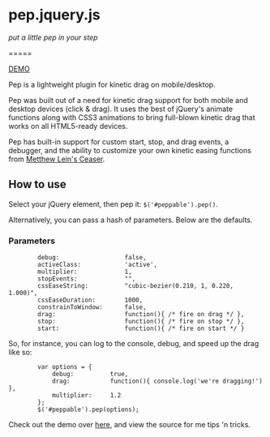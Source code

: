 # pep.jquery.js

_put a little pep in your step_

=====

[DEMO](http://pep.briangonzalez.org)

Pep is a lightweight plugin for kinetic drag on mobile/desktop.

Pep was built out of a need for kinetic drag support for both mobile and desktop devices (click & drag). It uses the best of jQuery's animate functions along with CSS3 animations to bring full-blown kinetic drag that works on all HTML5-ready devices. 

Pep has built-in support for custom start, stop, and drag events, a debugger, and the ability to customize your own kinetic easing functions from <a href='http://matthewlein.com/ceaser/'>Metthew Lein's Ceaser</a>.


## How to use

Select your jQuery element, then pep it: `$('#peppable').pep()`. 

Alternatively, you can pass a hash of parameters. Below are the defaults.

### Parameters

            debug:                  false,
            activeClass:            'active',
            multiplier:             1,
            stopEvents:             "", 
            cssEaseString:          "cubic-bezier(0.210, 1, 0.220, 1.000)",
            cssEaseDuration:        1000, 
            constrainToWindow:      false,
            drag:                   function(){ /* fire on drag */ },
            stop:                   function(){ /* fire on stop */ },
            start:                  function(){ /* fire on start */ }
            
So, for instance, you can log to the console, debug, and speed up the drag like so:
            
            var options = {
                debug:          true,
                drag:           function(){ console.log('we're dragging!') },
                multiplier:     1.2
            };
            $('#peppable').pep(options);
   
 
 Check out the demo over [here](http://pep.briangonzalez.org), and view the source for me tips 'n tricks.